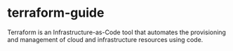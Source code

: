 # terraform-guide
Terraform is an Infrastructure-as-Code tool that automates the provisioning and management of cloud and infrastructure resources using code.
